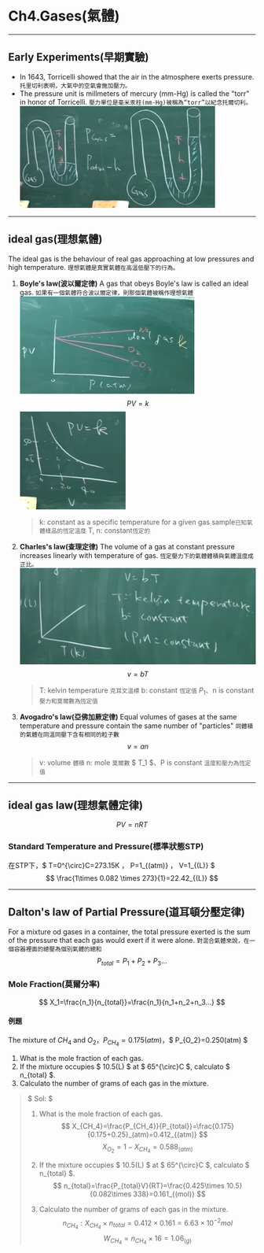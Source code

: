 # Ch4.Gases(氣體)

---

## Early Experiments(早期實驗)

* In 1643, Torricelli showed that the air in the atmosphere exerts pressure.
  `托里切利表明，大氣中的空氣會施加壓力。`
* The pressure unit is millmeters of mercury (mm-Hg) is called the "torr" in honor of Torricelli.
`壓力單位是毫米汞柱(mm-Hg)被稱為“torr”以紀念托爾切利。`
![大氣壓力](./Pictrue/2022-10-09-13-26-47.png)

---

## ideal gas(理想氣體)

The ideal gas is the behaviour of real gas approaching at low pressures and high temperature.
`理想氣體是真實氣體在高溫低壓下的行為。`

1. **Boyle's law(波以爾定律)**
  A gas that obeys Boyle's law is called an ideal gas.
  `如果有一個氣體符合波以爾定律，則那個氣體被稱作理想氣體`
  ![理想氣體與其他氣體的比較](./Pictrue/2022-10-09-13-53-01.png)
  $$ PV=k $$
  ![波以爾定律示意圖](./Pictrue/2022-10-09-13-40-28.png)
    > k: constant as a specific temperature for a given gas sample`已知氣體樣品的恆定溫度`
    > T, n: constant`恆定的`

2. **Charles's law(查理定律)**
  The volume of a gas at constant pressure increases linearly with temperature of gas.
  `恆定壓力下的氣體體積與氣體溫度成正比。`
  ![查理定律](2022-10-09-14-05-12.png)
  $$ v=bT $$
    > T: kelvin temperature `克耳文溫標`
    > b: constant `恆定值`
    > $P_1$、n is constant `壓力和莫爾數為恆定值`

3. **Avogadro's law(亞佛加厥定律)**
  Equal volumes of gases at the same temperature and pressure contain the same number of "particles"
  `同體積的氣體在同溫同壓下含有相同的粒子數`
  $$ v=an $$
    > v: volume `體積`
    > n: mole `莫爾數`
    > $ T_1 $、P is constant `溫度和壓力為恆定值`

---

## ideal gas law(理想氣體定律)

$$ PV=nRT $$

### Standard Temperature and Pressure(標準狀態STP)

在STP下，$ T=0^{\circ}C=273.15K $，$ P=1_{(atm)} $，$ V=1_{(L)} $
$$ \frac{1\times 0.082 \times 273}{1}=22.42_{(L)} $$

---

## Dalton's law of Partial Pressure(道耳頓分壓定律)

For a mixture od gases in a container, the total pressure exerted is the sum of the pressure that each gas would exert if it were alone.
`對混合氣體來說，在一個容器裡面的總壓為個別氣體的總和`
$$ P_{total}=P_1+P_2+P_3... $$

### Mole Fraction(莫爾分率)

$$ X_1=\frac{n_1}{n_{total}}=\frac{n_1}{n_1+n_2+n_3...} $$

#### 例題

The mixture of $CH_4$ and $O_2$，$P_{CH_4}=0.175(atm)$，$ P_{O_2}=0.250(atm) $

1. What is the mole fraction of each gas.
2. If the mixture occupies $ 10.5(L) $ at $ 65^{\circ}C $, calculato $ n_{total} $.
3. Calculato the number of grams of each gas in the mixture.

>$ Sol: $
>
> 1. What is the mole fraction of each gas.
> $$ X_{CH_4}=\frac{P_{CH_4}}{P_{total}}=\frac{0.175}{0.175+0.25}_(atm)=0.412_{(atm)} $$ $$ X_{O_2}=1-X_{CH_4}=0.588_{(atm)} $$
>
> 2. If the mixture occupies $ 10.5(L) $ at $ 65^{\circ}C $, calculato $ n_{total} $.
> $$ n_{total}=\frac{P_{total}V}{RT}=\frac{0.425\times 10.5}{0.082\times 338}=0.161_{(mol)} $$
>
> 3. Calculato the number of grams of each gas in the mixture.
> $$ n_{CH_4}:X_{CH_4}\times n_{total}=0.412\times 0.161= 6.63\times 10^{-2}mol $$ $$ W_{CH_4}=n_{CH_4}\times 16=1.06_{(g)} $$